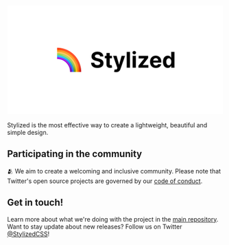 <img src="./banner.png">

Stylized is the most effective way to create a lightweight, beautiful and simple design.

## Participating in the community

🫂 We aim to create a welcoming and inclusive community. Please note that Twitter's open source projects are governed by our [code of conduct](https://github.com/stylizedcss/.github/blob/main/code-of-conduct.md).

## Get in touch!

Learn more about what we're doing with the project in the [main repository](https://github.com/stylizedcss/stylized).
Want to stay update about new releases? Follow us on Twitter [@StylizedCSS](https://twitter.com/stylizedcss)!